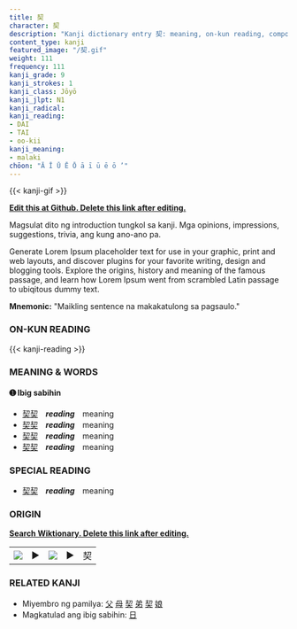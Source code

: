 ```yaml
---
title: 契
character: 契
description: "Kanji dictionary entry 契: meaning, on-kun reading, compounds, origin, related kanji"
content_type: kanji
featured_image: "/契.gif"
weight: 111
frequency: 111
kanji_grade: 9
kanji_strokes: 1
kanji_class: Jōyō
kanji_jlpt: N1
kanji_radical: 
kanji_reading: 
- DAI
- TAI
- oo-kii
kanji_meaning:
- malaki
chōon: "Ā Ī Ū Ē Ō ā ī ū ē ō ’"
---
```

[//]: # (Don't edit the line below. Kanji animated GIF code is automatically generated.)
{{< kanji-gif >}}

[//]: # (Edit below this line.)

**[Edit this at Github. Delete this link after editing.](https://github.com/tim0g/tim/tree/main/content/kanji/契/index.md)**

Magsulat dito ng introduction tungkol sa kanji. Mga opinions, impressions, suggestions, trivia, ang kung ano-ano pa.

Generate Lorem Ipsum placeholder text for use in your graphic, print and web layouts, and discover plugins for your favorite writing, design and blogging tools. Explore the origins, history and meaning of the famous passage, and learn how Lorem Ipsum went from scrambled Latin passage to ubiqitous dummy text.
 
**Mnemonic:** "Maikling sentence na makakatulong sa pagsaulo."

### ON-KUN READING

[//]: # (Don't edit the line below. ON-KUN READING code is automatically generated.)
{{< kanji-reading >}}

### MEANING & WORDS

#### ➊ **Ibig sabihin**
  - [契](../契)[契](../契)　***reading***　meaning
  - [契](../契)[契](../契)　***reading***　meaning
  - [契](../契)[契](../契)　***reading***　meaning
  - [契](../契)[契](../契)　***reading***　meaning

### SPECIAL READING
  - [契](../契)[契](../契)　***reading***　meaning

### ORIGIN

**[Search Wiktionary. Delete this link after editing.](https://wiktionary.org/wiki/契)**
<table class="kanji-table"><tr><td>
<img src="60px-契-bronze.svg.png">
</td><td>▶</td><td>
<img src="60px-契-oracle.svg.png">
</td><td>▶</td>
<td class="kanji-origin">契</td>
</tr></table>

### RELATED KANJI
- Miyembro ng pamilya: [父](../父) [母](../母) [契](../契) [弟](../弟) [契](../契) [娘](../娘)
- Magkatulad ang ibig sabihin: [日](../日)
